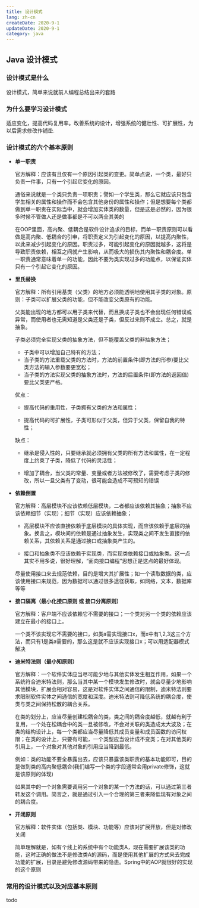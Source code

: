 ```yaml
---
title: 设计模式
lang: zh-cn
createDate: 2020-9-1
updateDate: 2020-9-1
category: java
---
```

## Java 设计模式

### 设计模式是什么

设计模式，简单来说就前人编程总结出来的套路

### 为什么要学习设计模式

适应变化，提高代码复用率。改善系统的设计，增强系统的健壮性、可扩展性，为以后需求修改作铺垫.

### 设计模式的六个基本原则

* **单一职责**

  官方解释：应该有且仅有一个原因引起类的变更。简单点说，一个类，最好只负责一件事，只有一个引起它变化的原因。

  

  通俗来说就是一个类只负责一项职责；譬如一个学生类，那么它就应该只包含学生相关的属性和操作而不会包含其他身份的属性和操作；但是想要每个类都做到单一职责在实际当中，就会增加实体类的数量，但是这是必然的，因为很多时候不管做人还是做事都是不可以两全其美的

  在OOP里面，高内聚、低耦合是软件设计追求的目标，而单一职责原则可以看做是高内聚、低耦合的引申，将职责定义为引起变化的原因，以提高内聚性，以此来减少引起变化的原因。职责过多，可能引起变化的原因就越多，这将是导致职责依赖，相互之间就产生影响，从而极大的损伤其内聚性和耦合度。单一职责通常意味着单一的功能，因此不要为类实现过多的功能点，以保证实体只有一个引起它变化的原因。

  

* **里氏替换**

  官方解释：所有引用基类（父类）的地方必须能透明地使用其子类的对象。原则：子类可以扩展父类的功能，但不能改变父类原有的功能。

  

   父类能出现的地方都可以用子类来代替，而且换成子类也不会出现任何错误或异常，而使用者也无需知道是父类还是子类，但反过来则不成立。总之，就是抽象。

  子类必须完全实现父类的抽象方法，但不能覆盖父类的非抽象方法；

  * 子类中可以增加自己特有的方法；
  * 当子类的方法重载父类的方法时，方法的前置条件(即方法的形参)要比父类方法的输入参数要更宽松；
  * 当子类的方法实现父类的抽象方法时，方法的后置条件(即方法的返回值)要比父类更严格。

  优点：

  * 提高代码的重用性，子类拥有父类的方法和属性；

  * 提高代码的可扩展性，子类可形似于父类，但异于父类，保留自我的特性；

  缺点：

  * 继承是侵入性的，只要继承就必须拥有父类的所有方法和属性，在一定程度上约束了子类，降低了代码的灵活性；

  * 增加了耦合，当父类的常量、变量或者方法被修改了，需要考虑子类的修改，所以一旦父类有了变动，很可能会造成不可预知的错误

* **依赖倒置**

  官方解释：高层模块不应该依赖低层模块，二者都应该依赖其抽象；抽象不应该依赖细节（实现）；细节（实现）应该依赖抽象；

  

  * 高层模块不应该直接依赖于底层模块的具体实现，而应该依赖于底层的抽象。换言之，模块间的依赖是通过抽象发生，实现类之间不发生直接的依赖关系，其依赖关系是通过接口或抽象类产生的。

  * 接口和抽象类不应该依赖于实现类，而实现类依赖接口或抽象类。这一点其实不用多说，很好理解，“面向接口编程”思想正是这点的最好体现。

  尽量使用接口来去规范依赖，目的是增大其扩展性；如一个读取数据的类，应该使用接口来规范，因为数据可以通过很多途径获取，如网络，文本，数据库等等



* **接口隔离（最小化接口原则 或 接口分离原则）**

  官方解释：客户端不应该依赖它不需要的接口；一个类对另一个类的依赖应该建立在最小的接口上。

  

  一个类不该实现它不需要的接口，如类a需实现接口x，而x中有1,2,3这三个方法，而只有1是类a需要的，那么这是就不应该实现接口x；可以用适配器模式解决

  

* **迪米特法则（最小知原则）**

  官方解释：一个软件实体应当尽可能少地与其他实体发生相互作用，如果一个系统符合迪米特法则，那么当其中某一个模块发生修改时，就会尽量少地影响其他模块，扩展会相对容易，这是对软件实体之间通信的限制，迪米特法则要求限制软件实体之间通信的宽度和深度。迪米特法则可降低系统的耦合度，使类与类之间保持松散的耦合关系。

  

  在类的划分上，应当尽量创建松耦合的类，类之间的耦合度越低，就越有利于复用，一个处在松耦合中的类一旦被修改，不会对关联的类造成太大波及；在类的结构设计上，每一个类都应当尽量降低其成员变量和成员函数的访问权限；在类的设计上，只要有可能，一个类型应当设计成不变类；在对其他类的引用上，一个对象对其他对象的引用应当降到最低。

  例如：类的功能不要全暴露出去，应该只暴露该类职责的基本功能即可，目的是做到类的高内聚低耦合(我们编写一个类的字段通常会用private修饰，这就是该原则的体现)

  如果其中的一个对象需要调用另一个对象的某一个方法的话，可以通过第三者转发这个调用。简言之，就是通过引入一个合理的第三者来降低现有对象之间的耦合度。

  

* **开闭原则**

  官方解释：软件实体（包括类、模块、功能等）应该对扩展开放，但是对修改关闭

  

  简单理解就是，如有个线上的系统中有个功能类A，现在需要扩展该类的功能，这时正确的做法不是修改类A的源码，而是使用其他扩展的方式来去完成功能的扩展，目录是避免修改源码带来的隐患。Spring中的AOP就很好的实现的这个原则

### 常用的设计模式以及对应基本原则

  todo